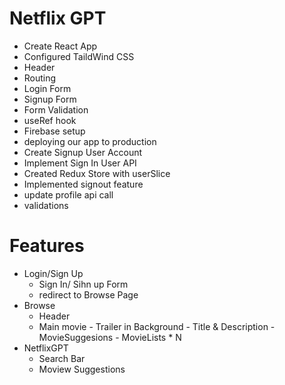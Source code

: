 # Netflix GPT

- Create React App
- Configured TaildWind CSS
- Header
- Routing
- Login Form
- Signup Form
- Form Validation
- useRef hook
- Firebase setup
- deploying our app to production
- Create Signup User Account
- Implement Sign In User API
- Created Redux Store with userSlice
- Implemented signout feature
- update profile api call
- validations





# Features

- Login/Sign Up
  - Sign In/ Sihn up Form
  - redirect to Browse Page
- Browse
  - Header
  - Main movie - Trailer in Background - Title & Description - MovieSuggesions - MovieLists \* N
- NetflixGPT
  - Search Bar
  - Moview Suggestions

